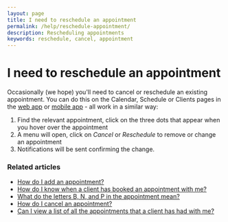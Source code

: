 ```yaml
---
layout: page
title: I need to reschedule an appointment
permalink: /help/reschedule-appointment/
description: Rescheduling appointments
keywords: reschedule, cancel, appointment
---
```


# I need to reschedule an appointment

Occasionally (we hope) you'll need to cancel or reschedule an existing appointment. You can do this on the Calendar, Schedule or Clients pages in the [web app](https://portal.appointmentguru.co) or [mobile app](/help/is-there-a-mobile-app) - all work in a similar way:

1. Find the relevant appointment, click on the three dots that appear when you hover over the appointment
2. A menu will open, click on *Cancel* or *Reschedule* to remove or change an appointment
3. Notifications will be sent confirming the change.

### Related articles

* [How do I add an appointment?](/help/add-an-appointment)
* [How do I know when a client has booked an appointment with me?](/help/how-do-I-know-when-an-appointment-has-been-booked)
* [What do the letters B, N, and P in the appointment mean?](/help/appointment-status)
* [How do I cancel an appointment?](/help/cancel-appointment)
* [Can I view a list of all the appointments that a client has had with me?](/help/view-list-of-appointments)
